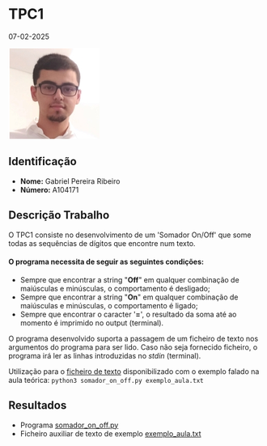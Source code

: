 # TPC1

07-02-2025

![](../images/author.png)

## Identificação
- **Nome:** Gabriel Pereira Ribeiro
- **Número:** A104171

## Descrição Trabalho
O TPC1 consiste no desenvolvimento de um 'Somador On/Off' que some todas as sequências de dígitos que encontre num texto.

#### O programa necessita de seguir as seguintes condições:
- Sempre que encontrar a string "**Off**" em qualquer combinação de maiúsculas e minúsculas, o comportamento é desligado;
- Sempre que encontrar a string "**On**" em qualquer combinação de maiúsculas e minúsculas, o comportamento é ligado;
- Sempre que encontrar o caracter '**=**', o resultado da soma até ao momento é imprimido no output (terminal).

O programa desenvolvido suporta a passagem de um ficheiro de texto nos argumentos do programa para ser lido. Caso não seja fornecido ficheiro, o programa irá ler as linhas introduzidas no *stdin* (terminal).

Utilização para o [ficheiro de texto](https://github.com/gabrielRibeir0/PL2025-A104171/blob/main/TPC1/exemplo_aula.txt) disponibilizado com o exemplo falado na aula teórica: `python3 somador_on_off.py exemplo_aula.txt`

## Resultados
- Programa [somador_on_off.py](https://github.com/gabrielRibeir0/PL2025-A104171/blob/main/TPC1/somador_on_off.py)
- Ficheiro auxiliar de texto de exemplo [exemplo_aula.txt](https://github.com/gabrielRibeir0/PL2025-A104171/blob/main/TPC1/exemplo_aula.txt)